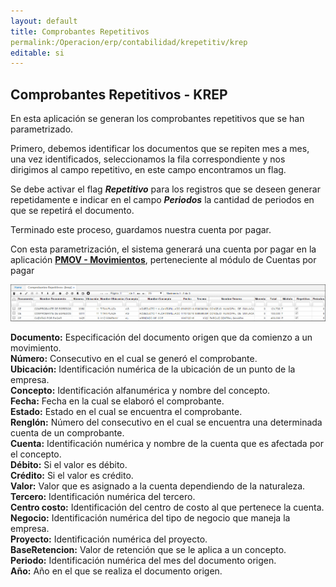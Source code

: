 ```yaml
---
layout: default
title: Comprobantes Repetitivos
permalink:/Operacion/erp/contabilidad/krepetitiv/krep
editable: si
---
```


## Comprobantes Repetitivos - KREP

En esta aplicación se generan los comprobantes repetitivos que se han parametrizado.  

Primero, debemos identificar los documentos que se repiten mes a mes, una vez identificados, seleccionamos la fila correspondiente y nos dirigimos al campo repetitivo, en este campo encontramos un flag.

Se debe activar el flag **_Repetitivo_** para los registros que se deseen generar repetidamente e indicar en el campo **_Periodos_** la cantidad de periodos en que se repetirá el documento.  

Terminado este proceso, guardamos nuestra cuenta por pagar.  

Con esta parametrización, el sistema generará una cuenta por pagar en la aplicación [**PMOV - Movimientos**](http://docs.oasiscom.com/Operacion/erp/cuentas/pmovimient/pmov), perteneciente al módulo de Cuentas por pagar

![](KREP1.png)

**Documento:** Especificación del documento origen que da comienzo a un movimiento.  
**Número:** Consecutivo en el cual se generó el comprobante.  
**Ubicación:** Identificación numérica de la ubicación de un punto de la empresa.  
**Concepto:** Identificación alfanumérica y nombre del concepto.  
**Fecha:** Fecha en la cual se elaboró el comprobante.  
**Estado:** Estado en el cual se encuentra el comprobante.  
**Renglón:** Número del consecutivo en el cual se encuentra una determinada cuenta de un comprobante.  
**Cuenta:** Identificación numérica y nombre de la cuenta que es afectada por el concepto.  
**Débito:** Si el valor es débito.  
**Crédito:** Si el valor es crédito.  
**Valor:** Valor que es asignado a la cuenta dependiendo de la naturaleza.  
**Tercero:** Identificación numérica del tercero.  
**Centro costo:** Identificación del centro de costo al que pertenece la cuenta.  
**Negocio:** Identificación numérica del tipo de negocio que maneja la empresa.  
**Proyecto:** Identificación numérica del proyecto.  
**BaseRetencion:** Valor de retención que se le aplica a un concepto.  
**Periodo:** Identificación numérica del mes del documento origen.  
**Año:** Año en el que se realiza el documento origen.  



